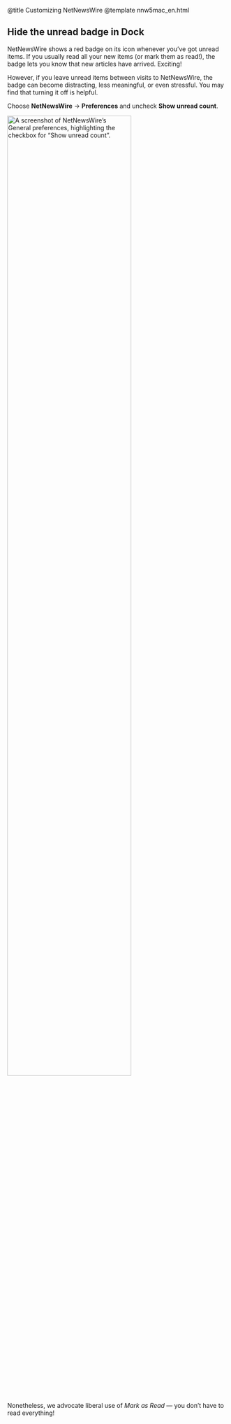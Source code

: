 @title Customizing NetNewsWire
@template nnw5mac_en.html

<!-- more topics to be added as more personalisation and customization options become available -->

Hide the unread badge in Dock
-----------------------------

NetNewsWire shows a red badge on its icon whenever you’ve got unread items. If you usually read all your new items (or mark them as read!), the badge lets you know that new articles have arrived. Exciting!

However, if you leave unread items between visits to NetNewsWire, the badge can become distracting, less meaningful, or even stressful. You may find that turning it off is helpful.

Choose **NetNewsWire** → **Preferences** and uncheck **Show unread count**.

<img src="../../../images/mac-en-prefs_general_dock_badge.png"
     alt="A screenshot of NetNewsWire’s General preferences, highlighting the checkbox for “Show unread count”."
     class="centeredImage"
     width="75%" />

Nonetheless, we advocate liberal use of *Mark as Read* — you don’t have to read everything!